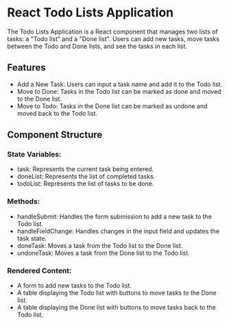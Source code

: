 # React Todo Lists Application

The Todo Lists Application is a React component that manages two lists of tasks: a "Todo list" and a "Done list". Users can add new tasks, move tasks between the Todo and Done lists, and see the tasks in each list.

## Features

- Add a New Task: Users can input a task name and add it to the Todo list.
- Move to Done: Tasks in the Todo list can be marked as done and moved to the Done list.
- Move to Todo: Tasks in the Done list can be marked as undone and moved back to the Todo list.

## Component Structure

### State Variables:

- task: Represents the current task being entered.
- doneList: Represents the list of completed tasks.
- todoList: Represents the list of tasks to be done.

### Methods:

- handleSubmit: Handles the form submission to add a new task to the Todo list.
- handleFieldChange: Handles changes in the input field and updates the task state.
- doneTask: Moves a task from the Todo list to the Done list.
- undoneTask: Moves a task from the Done list to the Todo list.

### Rendered Content:

- A form to add new tasks to the Todo list.
- A table displaying the Todo list with buttons to move tasks to the Done list.
- A table displaying the Done list with buttons to move tasks back to the Todo list.
